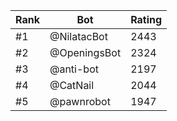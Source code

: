Rank|Bot|Rating
---|---|---
#1|@NilatacBot|2443
#2|@OpeningsBot|2324
#3|@anti-bot|2197
#4|@CatNail|2044
#5|@pawnrobot|1947
